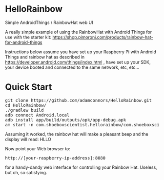 # HelloRainbow
Simple AndroidThings / RainbowHat web UI

A really simple example of using the RainbowHat with Android Things for use with the starter kit:
https://shop.pimoroni.com/products/rainbow-hat-for-android-things

Instructions below assume you have set up your Raspberry Pi with Android Things and rainbow hat as described in 
https://developer.android.com/things/index.html , have set up your SDK, your device booted and connected to the same 
network, etc, etc... 

<h1>Quick Start</h2>
<pre>
git clone https://github.com/adamconnors/HelloRainbow.git
cd HelloRainbow/
./gradlew build
adb connect Android.local
adb install app/build/outputs/apk/app-debug.apk
am start -n com.shoeboxscientist.hellorainbow/com.shoeboxscientist.hellorainbow.MainActivity
</pre>

Assuming it worked, the rainbow hat will make a pleasant beep and the display will read: HLLO

Now point your Web browser to: <pre>http://[your-raspberry-ip-address]:8080</pre> for a handy-dandy web interface for controlling your Rainbow Hat.
Useless, but oh, so satisfying.
